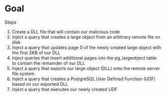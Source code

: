 # Goal
Steps
1. Create a DLL file that will contain our malicious code
2. Inject a query that creates a large object from an arbitrary remote file on disk
3. Inject a query that updates page 0 of the newly created large object with the first 2KB of our DLL
4. Inject queries that insert additional pages into the pg_largeobject table to contain the remainder of our DLL
5. Inject a query that exports our large object (DLL) onto the remote server file system
6. Inject a query that creates a PostgreSQL User Defined Function (UDF) based on our exported DLL
7. Inject a query that executes our newly created UDF